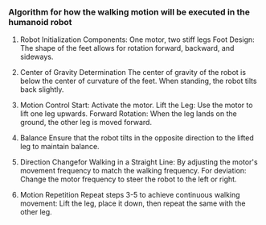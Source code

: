 
### Algorithm for how the walking motion will be executed in the humanoid robot



 1. Robot Initialization Components:
 One motor, two stiff legs
 Foot Design: The shape of the feet allows for rotation forward, backward, and sideways.

 2. Center of Gravity Determination
The center of gravity of the robot is below the center of curvature of the feet.
 When standing, the robot tilts back slightly.

3. Motion Control Start: 
 Activate the motor. 
 Lift the Leg: Use the motor to lift one leg upwards. 
 Forward Rotation: When the leg lands on the ground, the other leg is moved forward.

4. Balance 
 Ensure that the robot tilts in the opposite direction to the lifted leg to maintain balance.

5. Direction Changefor Walking in a Straight Line: By adjusting the motor's movement frequency to match the walking frequency.
 For deviation: Change the motor frequency to steer the robot to the left or right.

 6. Motion Repetition 
 Repeat steps 3-5 to achieve continuous walking movement: Lift the leg, place it down, then repeat the same with the other leg.

